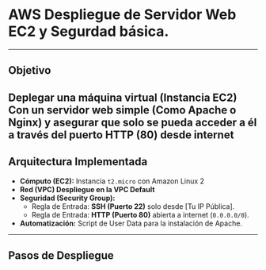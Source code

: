 # AWS Despliegue de Servidor Web EC2 y Segurdad básica.
---
## Objetivo
Deplegar una máquina virtual (Instancia EC2) Con un servidor web simple (Como Apache o Nginx) y asegurar que solo se pueda acceder a él a través del puerto HTTP (80) desde internet 
---
## Arquitectura Implementada

* **Cómputo (EC2):** Instancia `t2.micro` con Amazon Linux 2
* **Red (VPC) Despliegue en la VPC Default**
* **Seguridad (Security Group):**
  * Regla de Entrada: **SSH (Puerto 22)** solo desde [Tu IP Pública].
  * Regla de Entrada: **HTTP (Puerto 80)** abierta a internet (`0.0.0.0/0`).
* **Automatización:** Script de User Data para la instalación de Apache.
---
## Pasos de Despliegue
